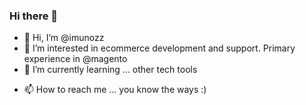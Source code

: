### Hi there 👋

- 👋 Hi, I’m @imunozz
- 👀 I’m interested in ecommerce development and support. Primary experience in @magento
- 🌱 I’m currently learning ... other tech tools
<!--- - 💞️ I’m looking to collaborate on ... --->
- 📫 How to reach me ... you know the ways :)

<!--
**imunozz/imunozz** is a ✨ _special_ ✨ repository because its `README.md` (this file) appears on your GitHub profile.

Here are some ideas to get you started:

- 🔭 I’m currently working on ...
- 🌱 I’m currently learning ...
- 👯 I’m looking to collaborate on ...
- 🤔 I’m looking for help with ...
- 💬 Ask me about ...
- 📫 How to reach me: ...
- 😄 Pronouns: ...
- ⚡ Fun fact: ...
-->
